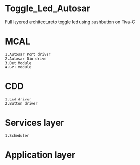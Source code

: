 # Toggle_Led_Autosar
  Full layered architectureto toggle led using pushbutton on Tiva-C
  # MCAL
    1.Autosar Port driver
    2.Autosar Dio driver
    3.Det Module
    4.GPT Module
  # CDD
    1.Led driver
    2.Button driver
  # Services layer
    1.Scheduler
  # Application layer
    
